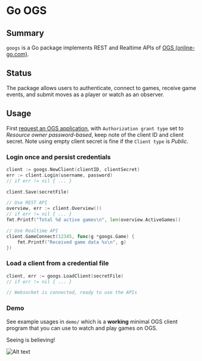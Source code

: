 # Go OGS

## Summary

`googs` is a Go package implements REST and Realtime APIs of [OGS
(online-go.com)](https://online-go.com).

## Status

The package allows users to authenticate, connect to games, receive game
 events, and submit moves as a player or watch as an observer.

## Usage

First [request an OGS application](https://online-go.com/oauth2/applications/),
with `Authorization grant type` set to *Resource owner password-based*, keep
note of the client ID and client secret. Note using empty client secret is fine
if the `Client type` is *Public*.

### Login once and persist credentials

```go
client := googs.NewClient(clientID, clientSecret)
err := client.Login(username, password)
// if err != nil { ... }

client.Save(secretFile)

// Use REST API
overview, err := client.Overview())
// if err != nil { ... }
fmt.Printf("Total %d active games\n", len(overview.ActiveGames))

// Use Realtime API
client.GameConnect(12345, func(g *googs.Game) {
	fmt.Printf("Received game data %s\n", g)
})
```

### Load a client from a credential file

```go
client, err := googs.LoadClient(secretFile)
// if err != nil { ... }

// Websocket is connected, ready to use the APIs
```

### Demo

See example usages in `demo/` which is a **working** minimal OGS client program
that you can use to watch and play games on OGS.

Seeing is believing!

![Alt text](https://github.com/ymattw/googs/blob/main/demo/demo.png?raw=true)
